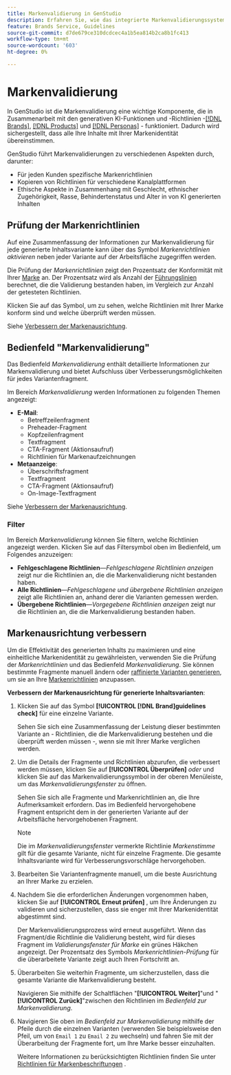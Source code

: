 ```yaml
---
title: Markenvalidierung in GenStudio
description: Erfahren Sie, wie das integrierte Markenvalidierungssystem in GenStudio funktioniert.
feature: Brands Service, Guidelines
source-git-commit: d7de679ce310dcdcec4a1b5ea814b2ca8b1fc413
workflow-type: tm+mt
source-wordcount: '603'
ht-degree: 0%

---
```



# Markenvalidierung

In GenStudio ist die Markenvalidierung eine wichtige Komponente, die in Zusammenarbeit mit den generativen KI-Funktionen und -Richtlinien -[[!DNL Brands]](/help/user-guide/guidelines/brands.md), [[!DNL Products]](/help/user-guide/guidelines/products.md) und [[!DNL Personas]](/help/user-guide/guidelines/personas.md) - funktioniert. Dadurch wird sichergestellt, dass alle Ihre Inhalte mit Ihrer Markenidentität übereinstimmen.

GenStudio führt Markenvalidierungen zu verschiedenen Aspekten durch, darunter:

* Für jeden Kunden spezifische Markenrichtlinien
* Kopieren von Richtlinien für verschiedene Kanalplattformen
* Ethische Aspekte in Zusammenhang mit Geschlecht, ethnischer Zugehörigkeit, Rasse, Behindertenstatus und Alter in von KI generierten Inhalten

## Prüfung der Markenrichtlinien

Auf eine Zusammenfassung der Informationen zur Markenvalidierung für jede generierte Inhaltsvariante kann über das Symbol _Markenrichtlinien aktivieren_ neben jeder Variante auf der Arbeitsfläche zugegriffen werden.

Die Prüfung der _Markenrichtlinien_ zeigt den Prozentsatz der Konformität mit Ihrer [Marke](brands.md) an. Der Prozentsatz wird als Anzahl der [Führungslinien](overview.md) berechnet, die die Validierung bestanden haben, im Vergleich zur Anzahl der getesteten Richtlinien.

Klicken Sie auf das Symbol, um zu sehen, welche Richtlinien mit Ihrer Marke konform sind und welche überprüft werden müssen.

Siehe [Verbessern der Markenausrichtung](#improve-brand-alignment).

## Bedienfeld &quot;Markenvalidierung&quot;

Das Bedienfeld _Markenvalidierung_ enthält detaillierte Informationen zur Markenvalidierung und bietet Aufschluss über Verbesserungsmöglichkeiten für jedes Variantenfragment.

Im Bereich _Markenvalidierung_ werden Informationen zu folgenden Themen angezeigt:

* **E-Mail**:
   * Betreffzeilenfragment
   * Preheader-Fragment
   * Kopfzeilenfragment
   * Textfragment
   * CTA-Fragment (Aktionsaufruf)
   * Richtlinien für Markenaufzeichnungen
* **Metaanzeige**:
   * Überschriftsfragment
   * Textfragment
   * CTA-Fragment (Aktionsaufruf)
   * On-Image-Textfragment

Siehe [Verbessern der Markenausrichtung](#improve-brand-alignment).

### Filter

Im Bereich _Markenvalidierung_ können Sie filtern, welche Richtlinien angezeigt werden. Klicken Sie auf das Filtersymbol oben im Bedienfeld, um Folgendes anzuzeigen:

* **Fehlgeschlagene Richtlinien**—_Fehlgeschlagene Richtlinien anzeigen_ zeigt nur die Richtlinien an, die die Markenvalidierung nicht bestanden haben.
* **Alle Richtlinien**—_Fehlgeschlagene und übergebene Richtlinien anzeigen_ zeigt alle Richtlinien an, anhand derer die Varianten gemessen werden.
* **Übergebene Richtlinien**—_Vorgegebene Richtlinien anzeigen_ zeigt nur die Richtlinien an, die die Markenvalidierung bestanden haben.

<!-- The _Brand Validation panel_ has different areas of focus for each content channel:

* Email - brand voice and channel compliance
* Images - application photography restrictions and other considerations -->

## Markenausrichtung verbessern

Um die Effektivität des generierten Inhalts zu maximieren und eine einheitliche Markenidentität zu gewährleisten, verwenden Sie die Prüfung der _Markenrichtlinien_ und das Bedienfeld _Markenvalidierung_. Sie können bestimmte Fragmente manuell ändern oder [raffinierte Varianten generieren](/help/user-guide/create/generate-variants.md), um sie an Ihre [Markenrichtlinien](brands.md) anzupassen.

**Verbessern der Markenausrichtung für generierte Inhaltsvarianten**:

1. Klicken Sie auf das Symbol **[!UICONTROL [!DNL Brand]guidelines check]** für eine einzelne Variante.

   Sehen Sie sich eine Zusammenfassung der Leistung dieser bestimmten Variante an - Richtlinien, die die Markenvalidierung bestehen und die überprüft werden müssen -, wenn sie mit Ihrer Marke verglichen werden.

1. Um die Details der Fragmente und Richtlinien abzurufen, die verbessert werden müssen, klicken Sie auf **[!UICONTROL Überprüfen]** _oder_ und klicken Sie auf das Markenvalidierungssymbol in der oberen Menüleiste, um das _Markenvalidierungsfenster_ zu öffnen.

   Sehen Sie sich alle Fragmente und Markenrichtlinien an, die Ihre Aufmerksamkeit erfordern. Das im Bedienfeld hervorgehobene Fragment entspricht dem in der generierten Variante auf der Arbeitsfläche hervorgehobenen Fragment.

   >[!NOTE]
   >
   > Die im _Markenvalidierungsfenster_ vermerkte Richtlinie _Markenstimme_ gilt für die gesamte Variante, nicht für einzelne Fragmente. Die gesamte Inhaltsvariante wird für Verbesserungsvorschläge hervorgehoben.

1. Bearbeiten Sie Variantenfragmente manuell, um die beste Ausrichtung an Ihrer Marke zu erzielen.

1. Nachdem Sie die erforderlichen Änderungen vorgenommen haben, klicken Sie auf **[!UICONTROL Erneut prüfen]** , um Ihre Änderungen zu validieren und sicherzustellen, dass sie enger mit Ihrer Markenidentität abgestimmt sind.

   Der Markenvalidierungsprozess wird erneut ausgeführt. Wenn das Fragment/die Richtlinie die Validierung besteht, wird für dieses Fragment im _Validierungsfenster für Marke_ ein grünes Häkchen angezeigt. Der Prozentsatz des Symbols _Markenrichtlinien-Prüfung_ für die überarbeitete Variante zeigt auch Ihren Fortschritt an.

1. Überarbeiten Sie weiterhin Fragmente, um sicherzustellen, dass die gesamte Variante die Markenvalidierung besteht.

   Navigieren Sie mithilfe der Schaltflächen &quot;**[!UICONTROL Weiter]**&quot;und &quot;**[!UICONTROL Zurück]**&quot;zwischen den Richtlinien im _Bedienfeld zur Markenvalidierung_.

1. Navigieren Sie oben im _Bedienfeld zur Markenvalidierung_ mithilfe der Pfeile durch die einzelnen Varianten (verwenden Sie beispielsweise den Pfeil, um von `Email 1` zu `Email 2` zu wechseln) und fahren Sie mit der Überarbeitung der Fragmente fort, um Ihre Marke besser einzuhalten.

   Weitere Informationen zu berücksichtigten Richtlinien finden Sie unter [Richtlinien für Markenbeschriftungen](/help/user-guide/guidelines/brands.md#brand-voice-guidelines) .
